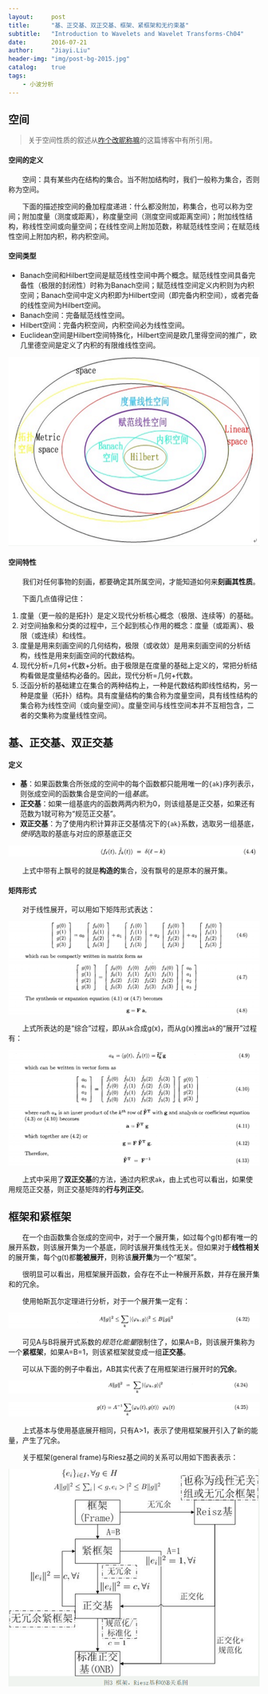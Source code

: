 ```yaml
---
layout:     post
title:      "基、正交基、双正交基、框架、紧框架和无约束基"
subtitle:   "Introduction to Wavelets and Wavelet Transforms-Ch04"
date:       2016-07-21
author:     "Jiayi.Liu"
header-img: "img/post-bg-2015.jpg"
catalog: 	true
tags:
    - 小波分析
---
```


## 空间

> 关于空间性质的叙述从[咋个改昵称嘛](http://blog.sina.com.cn/s/blog_569d6df80100xf6d.html)的这篇博客中有所引用。

#### 空间的定义

　　空间：具有某些内在结构的集合。当不附加结构时，我们一般称为集合，否则称为空间。

　　下面的描述按空间的叠加程度递进：什么都没附加，称集合，也可以称为空间；附加度量（测度或距离），称度量空间（测度空间或距离空间）；附加线性结构，称线性空间或向量空间；在线性空间上附加范数，称赋范线性空间；在赋范线性空间上附加内积，称内积空间。

#### 空间类型

*	Banach空间和Hilbert空间是赋范线性空间中两个概念。赋范线性空间具备完备性（极限的封闭性）时称为Banach空间；赋范线性空间定义内积则为内积空间；Banach空间中定义内积即为Hilbert空间（即完备内积空间），或者完备的线性空间为Hilbert空间。
*	Banach空间：完备赋范线性空间。
*	Hilbert空间：完备内积空间，内积空间必为线性空间。
*	Euclidean空间是Hilbert空间特殊化，Hilbert空间是欧几里得空间的推广，欧几里德空间是定义了内积的有限维线性空间。

![img](\img\in-post\Wavelet\space.png)

#### 空间特性

　　我们对任何事物的刻画，都要确定其所属空间，才能知道如何来**刻画其性质**。

　　下面几点值得记住：

1.	度量（更一般的是拓扑）是定义现代分析核心概念（极限、连续等）的基础。
2.	对空间抽象和分类的过程中，三个起到核心作用的概念：度量（或距离）、极限（或连续）和线性。
3.	度量是用来刻画空间的几何结构，极限（或收敛）是用来刻画空间的分析结构，线性是用来刻画空间的代数结构。
4.	现代分析=几何+代数+分析。由于极限是在度量的基础上定义的，常把分析结构看做是度量结构必备的。因此，现代分析=几何+代数。
5.	泛函分析的基础建立在集合的两种结构上，一种是代数结构即线性结构，另一种是度量（拓扑）结构。具有度量结构的集合称为度量空间，具有线性结构的集合称为线性空间（或向量空间）。度量空间与线性空间本并不互相包含，二者的交集称为度量线性空间。

## 基、正交基、双正交基

#### 定义

*	**基**：如果函数集合所张成的空间中的每个函数都只能用唯一的`{ak}`序列表示，则张成空间的函数集合是空间的一组*基底*。
*	**正交基**：如果一组基底内的函数两两内积为0，则该组基是正交基，如果还有范数为1就可称为“规范正交基”。
*	**双正交基**：为了使用内积计算非正交基情况下的`{ak}`系数，选取另一组基底，*使得*选取的基底与对应的原基底正交

![img](\img\in-post\Wavelet\4.4.png)

　　上式中带有上飘号的就是**构造的**集合，没有飘号的是原本的展开集。

#### 矩阵形式

　　对于线性展开，可以用如下矩阵形式表达：

![img](\img\in-post\Wavelet\4.6.png)

　　上式所表达的是“综合”过程，即从`ak`合成g(x)，而从g(x)推出`ak`的“展开”过程有：

![img](\img\in-post\Wavelet\4.9.png)

　　上式中采用了**双正交基**的方法，通过内积求`ak`，由上式也可以看出，如果使用规范正交基，则正交基矩阵的**行与列正交**。

## 框架和紧框架

　　在一个由函数集合张成的空间中，对于一个展开集，如过每个g(t)都有唯一的展开系数，则该展开集为一个基底，同时该展开集线性无关。但如果对于**线性相关**的展开集，每个g(t)都**能被展开**，则称该**展开集**为一个“框架”。

　　很明显可以看出，用框架展开函数，会存在不止一种展开系数，并存在展开集和的冗余。

　　使用帕斯瓦尔定理进行分析，对于一个展开集一定有：

![img](\img\in-post\Wavelet\4.22.png)

　　可见A与B将展开式系数的*规范化能量*限制住了，如果A=B，则该展开集称为一个**紧框架**，如果A=B=1，则该紧框架就变成一组**正交基**。

　　可以从下面的例子中看出，AB其实代表了在用框架进行展开时的**冗余**。

![img](\img\in-post\Wavelet\4.24.png)

![img](\img\in-post\Wavelet\4.25.png)

　　上式基本与使用基底展开相同，只有A>1，表示了使用框架展开引入了新的能量，产生了冗余。

　　关于框架(general frame)与Riesz基之间的关系可以用如下图表表示：

![img](\img\in-post\Wavelet\Frame_Riesz.png)